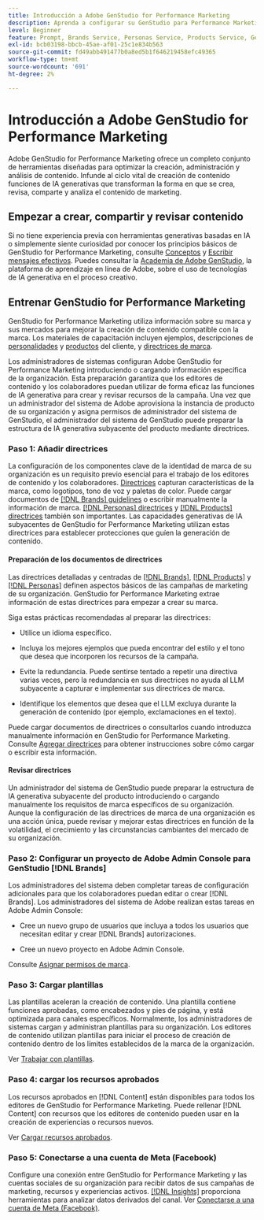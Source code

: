 ```yaml
---
title: Introducción a Adobe GenStudio for Performance Marketing
description: Aprenda a configurar su GenStudio para Performance Marketing para generar nuevo contenido de marketing alineado con la marca.
level: Beginner
feature: Prompt, Brands Service, Personas Service, Products Service, Generative AI, Guidelines
exl-id: bcb03198-bbcb-45ae-af01-25c1e834b563
source-git-commit: fd49abb491477b0a8ed5b1f646219458efc49365
workflow-type: tm+mt
source-wordcount: '691'
ht-degree: 2%

---
```


# Introducción a Adobe GenStudio for Performance Marketing

Adobe GenStudio for Performance Marketing ofrece un completo conjunto de herramientas diseñadas para optimizar la creación, administración y análisis de contenido. Infunde al ciclo vital de creación de contenido funciones de IA generativas que transforman la forma en que se crea, revisa, comparte y analiza el contenido de marketing.

## Empezar a crear, compartir y revisar contenido

Si no tiene experiencia previa con herramientas generativas basadas en IA o simplemente siente curiosidad por conocer los principios básicos de GenStudio for Performance Marketing, consulte [Conceptos](concepts.md) y [Escribir mensajes efectivos](effective-prompts.md). Puedes consultar la [Academia de Adobe GenStudio](https://learningmanager.adobe.com/genstudioacademy), la plataforma de aprendizaje en línea de Adobe, sobre el uso de tecnologías de IA generativa en el proceso creativo.

## Entrenar GenStudio for Performance Marketing

GenStudio for Performance Marketing utiliza información sobre su marca y sus mercados para mejorar la creación de contenido compatible con la marca. Los materiales de capacitación incluyen ejemplos, descripciones de [personalidades](/help/user-guide/guidelines/personas.md) y [productos](/help/user-guide/guidelines/products.md) del cliente, y [directrices de marca](/help/user-guide/guidelines/overview.md).

Los administradores de sistemas configuran Adobe GenStudio for Performance Marketing introduciendo o cargando información específica de la organización. Esta preparación garantiza que los editores de contenido y los colaboradores puedan utilizar de forma eficaz las funciones de IA generativa para crear y revisar recursos de la campaña. Una vez que un administrador del sistema de Adobe aprovisiona la instancia de producto de su organización y asigna permisos de administrador del sistema de GenStudio, el administrador del sistema de GenStudio puede preparar la estructura de IA generativa subyacente del producto mediante directrices.

### Paso 1: Añadir directrices

La configuración de los componentes clave de la identidad de marca de su organización es un requisito previo esencial para el trabajo de los editores de contenido y los colaboradores. [Directrices](./guidelines/overview.md) capturan características de la marca, como logotipos, tono de voz y paletas de color. Puede cargar documentos de [[!DNL Brands] guidelines](./guidelines/brands.md) o escribir manualmente la información de marca. [[!DNL Personas] directrices](./guidelines/personas.md) y [[!DNL Products] directrices](./guidelines/products.md) también son importantes. Las capacidades generativas de IA subyacentes de GenStudio for Performance Marketing utilizan estas directrices para establecer protecciones que guíen la generación de contenido.

#### Preparación de los documentos de directrices

Las directrices detalladas y centradas de [[!DNL Brands]](./guidelines/brands.md), [[!DNL Products]](./guidelines/products.md) y [[!DNL Personas]](./guidelines/personas.md) definen aspectos básicos de las campañas de marketing de su organización. GenStudio for Performance Marketing extrae información de estas directrices para empezar a crear su marca.

Siga estas prácticas recomendadas al preparar las directrices:

* Utilice un idioma específico.

* Incluya los mejores ejemplos que pueda encontrar del estilo y el tono que desea que incorporen los recursos de la campaña.

* Evite la redundancia. Puede sentirse tentado a repetir una directiva varias veces, pero la redundancia en sus directrices no ayuda al LLM subyacente a capturar e implementar sus directrices de marca.

* Identifique los elementos que desea que el LLM excluya durante la generación de contenido (por ejemplo, exclamaciones en el texto).

Puede cargar documentos de directrices o consultarlos cuando introduzca manualmente información en GenStudio for Performance Marketing. Consulte [Agregar directrices](./guidelines/overview.md) para obtener instrucciones sobre cómo cargar o escribir esta información.

#### Revisar directrices

Un administrador del sistema de GenStudio puede preparar la estructura de IA generativa subyacente del producto introduciendo o cargando manualmente los requisitos de marca específicos de su organización. Aunque la configuración de las directrices de marca de una organización es una acción única, puede revisar y mejorar estas directrices en función de la volatilidad, el crecimiento y las circunstancias cambiantes del mercado de su organización.

### Paso 2: Configurar un proyecto de Adobe Admin Console para GenStudio [!DNL Brands]

Los administradores del sistema deben completar tareas de configuración adicionales para que los colaboradores puedan editar o crear [!DNL Brands]. Los administradores del sistema de Adobe realizan estas tareas en Adobe Admin Console:

* Cree un nuevo grupo de usuarios que incluya a todos los usuarios que necesitan editar y crear [!DNL Brands] autorizaciones.

* Cree un nuevo proyecto en Adobe Admin Console.

Consulte [Asignar permisos de marca](configure-brand-permissions.md).

### Paso 3: Cargar plantillas

Las plantillas aceleran la creación de contenido. Una plantilla contiene funciones aprobadas, como encabezados y pies de página, y está optimizada para canales específicos. Normalmente, los administradores de sistemas cargan y administran plantillas para su organización. Los editores de contenido utilizan plantillas para iniciar el proceso de creación de contenido dentro de los límites establecidos de la marca de la organización.

Ver [Trabajar con plantillas](./content/use-templates.md).

### Paso 4: cargar los recursos aprobados

Los recursos aprobados en [!DNL Content] están disponibles para todos los editores de GenStudio for Performance Marketing. Puede rellenar [!DNL Content] con recursos que los editores de contenido pueden usar en la creación de experiencias o recursos nuevos.

Ver [Cargar recursos aprobados](./content/manage-assets.md).

### Paso 5: Conectarse a una cuenta de Meta (Facebook)

Configure una conexión entre GenStudio for Performance Marketing y las cuentas sociales de su organización para recibir datos de sus campañas de marketing, recursos y experiencias activos. [[!DNL Insights]](./insights/overview.md) proporciona herramientas para analizar datos derivados del canal. Ver [Conectarse a una cuenta de Meta (Facebook)](./insights/connect-channel.md#meta-ads-connect).
